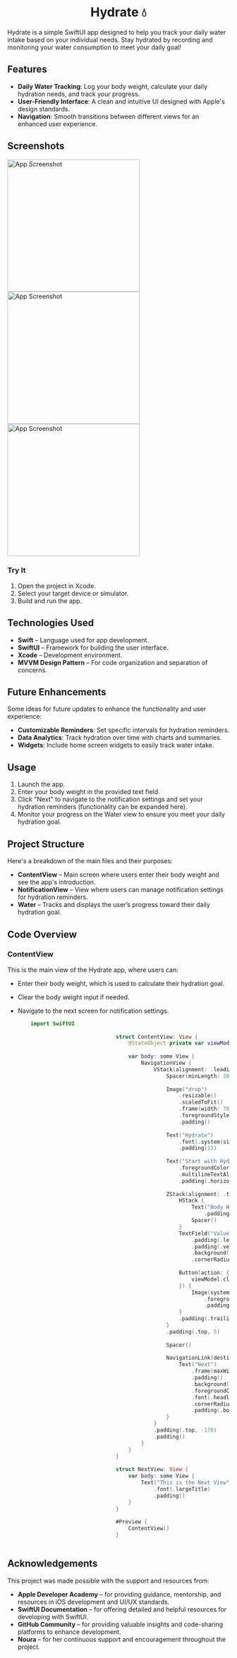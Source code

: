 <h1 align="center">Hydrate 💧 </h1>


Hydrate is a simple SwiftUI app designed to help you track your daily water intake based on your individual needs. Stay hydrated by recording and monitoring your water consumption to meet your daily goal!

## Features

- **Daily Water Tracking**: Log your body weight, calculate your daily hydration needs, and track your progress.
- **User-Friendly Interface**: A clean and intuitive UI designed with Apple's design standards.
- **Navigation**: Smooth transitions between different views for an enhanced user experience.

## Screenshots

<img src="https://github.com/user-attachments/assets/b734597a-b4e1-459b-b29d-ecf8d0a03059" alt="App Screenshot" width="300"/>
<img src="https://github.com/user-attachments/assets/e63d9232-24e3-41d5-bcba-14d0fa264e28" alt="App Screenshot" width="300"/>
<img src="https://github.com/user-attachments/assets/8df57b05-6b7b-4a2f-acd2-9ea991be553c" alt="App Screenshot" width="300"/>


### Try It

1. Open the project in Xcode.
2. Select your target device or simulator.
3. Build and run the app.

## Technologies Used

- **Swift** – Language used for app development.
- **SwiftUI** – Framework for building the user interface.
- **Xcode** – Development environment.
- **MVVM Design Pattern** – For code organization and separation of concerns.
  
## Future Enhancements

Some ideas for future updates to enhance the functionality and user experience:

- **Customizable Reminders**: Set specific intervals for hydration reminders.
- **Data Analytics**: Track hydration over time with charts and summaries.
- **Widgets**: Include home screen widgets to easily track water intake.

## Usage

1. Launch the app.
2. Enter your body weight in the provided text field.
3. Click "Next" to navigate to the notification settings and set your hydration reminders (functionality can be expanded here).
4. Monitor your progress on the Water view to ensure you meet your daily hydration goal.

## Project Structure

Here's a breakdown of the main files and their purposes:

- **ContentView** – Main screen where users enter their body weight and see the app's introduction.
- **NotificationView** – View where users can manage notification settings for hydration reminders.
- **Water** – Tracks and displays the user’s progress toward their daily hydration goal.

## Code Overview

### ContentView

This is the main view of the Hydrate app, where users can:

- Enter their body weight, which is used to calculate their hydration goal.
- Clear the body weight input if needed.
- Navigate to the next screen for notification settings.

     ```swift
         import SwiftUI
                                    
                                    struct ContentView: View {
                                        @StateObject private var viewModel = ContentViewModel()
                                    
                                        var body: some View {
                                            NavigationView {
                                                VStack(alignment: .leading) {
                                                    Spacer(minLength: 20)
                                                    
                                                    Image("drop")
                                                        .resizable()
                                                        .scaledToFit()
                                                        .frame(width: 70, height: 70)
                                                        .foregroundStyle(.tint)
                                                        .padding()
                                                    
                                                    Text("Hydrate")
                                                        .font(.system(size: 30, weight: .bold))
                                                        .padding(15)
                                                    
                                                    Text("Start with Hydrate record and track your water intake daily based on your needs and stay hydrated")
                                                        .foregroundColor(.gray)
                                                        .multilineTextAlignment(.leading)
                                                        .padding(.horizontal)
                                                    
                                                    ZStack(alignment: .trailing) {
                                                        HStack {
                                                            Text("Body Weight")
                                                                .padding()
                                                            Spacer()
                                                        }
                                                        TextField("Value", text: $viewModel.bodyWeight)
                                                            .padding(.leading, 125)
                                                            .padding(.vertical, 10)
                                                            .background(Color.gray.opacity(0.1))
                                                            .cornerRadius(2)
                                                        
                                                        Button(action: {
                                                            viewModel.clearBodyWeight()
                                                        }) {
                                                            Image(systemName: "xmark.circle.fill")
                                                                .foregroundColor(.gray)
                                                                .padding(10)
                                                        }
                                                        .padding(.trailing, 20)
                                                    }
                                                    .padding(.top, 5)
                                                    
                                                    Spacer()
                                                    
                                                    NavigationLink(destination: NotificationView()) {
                                                        Text("Next")
                                                            .frame(maxWidth: .infinity)
                                                            .padding()
                                                            .background(Color(red: 0.192, green: 0.68, blue: 0.903))
                                                            .foregroundColor(.white)
                                                            .font(.headline)
                                                            .cornerRadius(10)
                                                            .padding(.bottom)
                                                    }
                                                }
                                                .padding(.top, -170)
                                                .padding()
                                            }
                                        }
                                    }
                                    
                                    struct NextView: View {
                                        var body: some View {
                                            Text("This is the Next View")
                                                .font(.largeTitle)
                                                .padding()
                                        }
                                    }
                                    
                                    #Preview {
                                        ContentView()
                                    }
                                    

## Acknowledgements

This project was made possible with the support and resources from:

- **Apple Developer Academy** – for providing guidance, mentorship, and resources in iOS development and UI/UX standards.
- **SwiftUI Documentation** – for offering detailed and helpful resources for developing with SwiftUI.
- **GitHub Community** – for providing valuable insights and code-sharing platforms to enhance development.
- **Noura** – for her continuous support and encouragement throughout the project.

